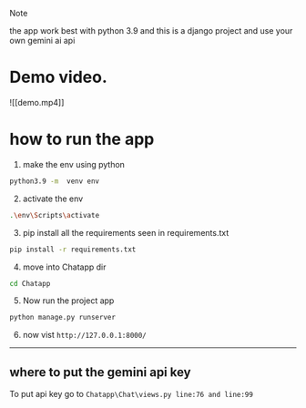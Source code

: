 > [!NOTE]
> the app work best with python 3.9 and this is a django project
> and use your own gemini ai api

# Demo video.

![[demo.mp4]]

  
# how to run the app

1. make the env using python

```bash
python3.9 -m  venv env
```

2. activate the env
```bash
.\env\Scripts\activate
```

3. pip install all the requirements seen in requirements.txt
```bash
pip install -r requirements.txt
```

4. move into Chatapp dir 
```bash
cd Chatapp
```

5. Now run the project app
```bash
python manage.py runserver
```

6. now vist ``http://127.0.0.1:8000/``


---

## where to put the gemini api key

To put api key go to  ``Chatapp\Chat\views.py line:76 and line:99``